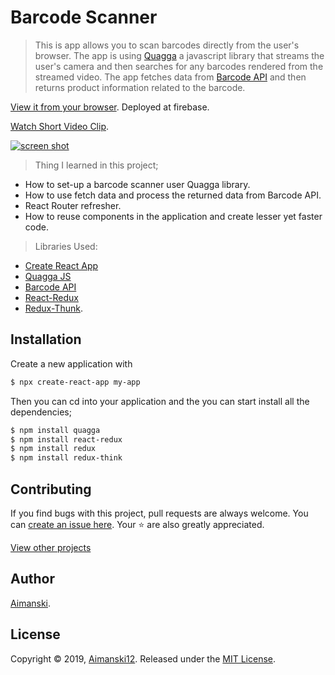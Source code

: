 # Barcode Scanner 

> This is app allows you to scan barcodes directly from the user's browser. The app is using [Quagga](https://serratus.github.io/quaggaJS/) a javascript library that streams the user's camera and then searches for any barcodes rendered from the streamed video. The app fetches data from [Barcode API](https://www.barcodelookup.com/api) and then returns product information related to the barcode. 

[View it from your browser](https://aimanski-react06-barcodescan.firebaseapp.com/). Deployed at firebase.

[Watch Short Video Clip](https://www.youtube.com/watch?v=RHSBdVFhjZs&feature=youtu.be).

<div float="left">
  <a href="https://www.youtube.com/watch?v=RHSBdVFhjZs&feature=youtu.be">
    <img src="https://user-images.githubusercontent.com/32781697/57206082-c56cfb80-6f88-11e9-8d76-a94aef05d1f2.gif" alt="screen shot">
  </a>
</div>

> Thing I learned in this project;
  * How to set-up a barcode scanner user Quagga library.
  * How to use fetch data and process the returned data from Barcode API.
  * React Router refresher.
  * How to reuse components in the application and create lesser yet faster code.

> Libraries Used:
  * [Create React App](https://facebook.github.io/create-react-app/docs/getting-started)
  * [Quagga JS](https://serratus.github.io/quaggaJS/)
  * [Barcode API](https://www.barcodelookup.com/api)
  * [React-Redux](https://redux.js.org/basics/usage-with-react)
  * [Redux-Thunk](https://www.npmjs.com/package/redux-thunk).

## Installation

Create a new application with 

```bash
$ npx create-react-app my-app
```

Then you can cd into your application and the you can start install all the dependencies;
```bash
$ npm install quagga
$ npm install react-redux
$ npm install redux
$ npm install redux-think
```

## Contributing

If you find bugs with this project, pull requests are always welcome. You can [create an issue here](https://github.com/Aimanski12/MyReactNativeProjects/issues/new).
Your :star: are also greatly appreciated.

[View other projects](https://github.com/Aimanski12/MyReactNativeProjects)

## Author

[Aimanski](https://github.com/Aimanski12).

## License 

Copyright © 2019, [Aimanski12](https://github.com/Aimanski12).
Released under the [MIT License](LICENSE).




